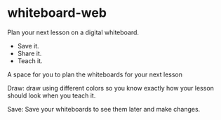 # whiteboard-web

Plan your next lesson on a digital whiteboard. 

- Save it. 
- Share it. 
- Teach it.

A space for you to plan the whiteboards for your next lesson

Draw: draw using different colors so you know exactly how your lesson should look when you teach it.

Save: Save your whiteboards to see them later and make changes.

